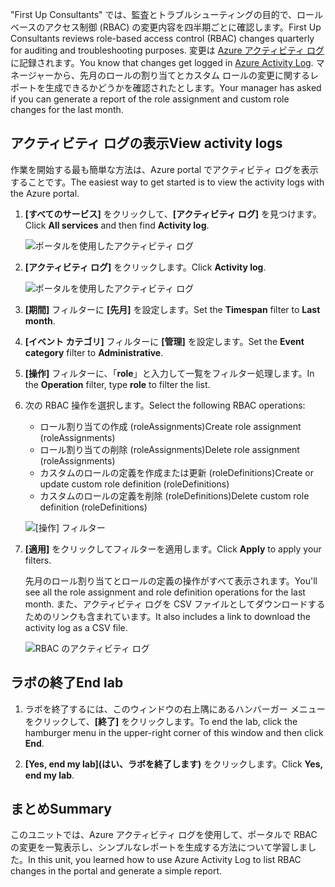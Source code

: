 <span data-ttu-id="06b46-101">"First Up Consultants" では、監査とトラブルシューティングの目的で、ロール ベースのアクセス制御 (RBAC) の変更内容を四半期ごとに確認します。</span><span class="sxs-lookup"><span data-stu-id="06b46-101">First Up Consultants reviews role-based access control (RBAC) changes quarterly for auditing and troubleshooting purposes.</span></span> <span data-ttu-id="06b46-102">変更は [Azure アクティビティ ログ](/azure/monitoring-and-diagnostics/monitoring-overview-activity-logs)に記録されます。</span><span class="sxs-lookup"><span data-stu-id="06b46-102">You know that changes get logged in [Azure Activity Log](/azure/monitoring-and-diagnostics/monitoring-overview-activity-logs).</span></span> <span data-ttu-id="06b46-103">マネージャーから、先月のロールの割り当てとカスタム ロールの変更に関するレポートを生成できるかどうかを確認されたとします。</span><span class="sxs-lookup"><span data-stu-id="06b46-103">Your manager has asked if you can generate a report of the role assignment and custom role changes for the last month.</span></span>

## <a name="view-activity-logs"></a><span data-ttu-id="06b46-104">アクティビティ ログの表示</span><span class="sxs-lookup"><span data-stu-id="06b46-104">View activity logs</span></span>

<span data-ttu-id="06b46-105">作業を開始する最も簡単な方法は、Azure portal でアクティビティ ログを表示することです。</span><span class="sxs-lookup"><span data-stu-id="06b46-105">The easiest way to get started is to view the activity logs with the Azure portal.</span></span>

1. <span data-ttu-id="06b46-106">**[すべてのサービス]** をクリックして、**[アクティビティ ログ]** を見つけます。</span><span class="sxs-lookup"><span data-stu-id="06b46-106">Click **All services** and then find **Activity log**.</span></span>

    ![ポータルを使用したアクティビティ ログ](../media-draft/7-all-services-activity-log.png)

1. <span data-ttu-id="06b46-108">**[アクティビティ ログ]** をクリックします。</span><span class="sxs-lookup"><span data-stu-id="06b46-108">Click **Activity log**.</span></span>

    ![ポータルを使用したアクティビティ ログ](../media-draft/7-activity-log-portal.png)

1. <span data-ttu-id="06b46-110">**[期間]** フィルターに **[先月]** を設定します。</span><span class="sxs-lookup"><span data-stu-id="06b46-110">Set the **Timespan** filter to **Last month**.</span></span>

1. <span data-ttu-id="06b46-111">**[イベント カテゴリ]** フィルターに **[管理]** を設定します。</span><span class="sxs-lookup"><span data-stu-id="06b46-111">Set the **Event category** filter to **Administrative**.</span></span>

1. <span data-ttu-id="06b46-112">**[操作]** フィルターに、「**role**」と入力して一覧をフィルター処理します。</span><span class="sxs-lookup"><span data-stu-id="06b46-112">In the **Operation** filter, type **role** to filter the list.</span></span>

1. <span data-ttu-id="06b46-113">次の RBAC 操作を選択します。</span><span class="sxs-lookup"><span data-stu-id="06b46-113">Select the following RBAC operations:</span></span>

    - <span data-ttu-id="06b46-114">ロール割り当ての作成 (roleAssignments)</span><span class="sxs-lookup"><span data-stu-id="06b46-114">Create role assignment (roleAssignments)</span></span>
    - <span data-ttu-id="06b46-115">ロール割り当ての削除 (roleAssignments)</span><span class="sxs-lookup"><span data-stu-id="06b46-115">Delete role assignment (roleAssignments)</span></span>
    - <span data-ttu-id="06b46-116">カスタムのロールの定義を作成または更新 (roleDefinitions)</span><span class="sxs-lookup"><span data-stu-id="06b46-116">Create or update custom role definition (roleDefinitions)</span></span>
    - <span data-ttu-id="06b46-117">カスタムのロールの定義を削除 (roleDefinitions)</span><span class="sxs-lookup"><span data-stu-id="06b46-117">Delete custom role definition (roleDefinitions)</span></span>

    ![[操作] フィルター](../media-draft/7-operation-filter.png)

1. <span data-ttu-id="06b46-119">**[適用]** をクリックしてフィルターを適用します。</span><span class="sxs-lookup"><span data-stu-id="06b46-119">Click **Apply** to apply your filters.</span></span>

    <span data-ttu-id="06b46-120">先月のロール割り当てとロールの定義の操作がすべて表示されます。</span><span class="sxs-lookup"><span data-stu-id="06b46-120">You'll see all the role assignment and role definition operations for the last month.</span></span> <span data-ttu-id="06b46-121">また、アクティビティ ログを CSV ファイルとしてダウンロードするためのリンクも含まれています。</span><span class="sxs-lookup"><span data-stu-id="06b46-121">It also includes a link to download the activity log as a CSV file.</span></span>

    ![RBAC のアクティビティ ログ](../media-draft/7-activity-log-portal-filter.png)

## <a name="end-lab"></a><span data-ttu-id="06b46-123">ラボの終了</span><span class="sxs-lookup"><span data-stu-id="06b46-123">End lab</span></span>

1. <span data-ttu-id="06b46-124">ラボを終了するには、このウィンドウの右上隅にあるハンバーガー メニューをクリックして、**[終了]** をクリックします。</span><span class="sxs-lookup"><span data-stu-id="06b46-124">To end the lab, click the hamburger menu in the upper-right corner of this window and then click **End**.</span></span>

1. <span data-ttu-id="06b46-125">**[Yes, end my lab]\(はい、ラボを終了します\)** をクリックします。</span><span class="sxs-lookup"><span data-stu-id="06b46-125">Click **Yes, end my lab**.</span></span>

## <a name="summary"></a><span data-ttu-id="06b46-126">まとめ</span><span class="sxs-lookup"><span data-stu-id="06b46-126">Summary</span></span>

<span data-ttu-id="06b46-127">このユニットでは、Azure アクティビティ ログを使用して、ポータルで RBAC の変更を一覧表示し、シンプルなレポートを生成する方法について学習しました。</span><span class="sxs-lookup"><span data-stu-id="06b46-127">In this unit, you learned how to use Azure Activity Log to list RBAC changes in the portal and generate a simple report.</span></span>
